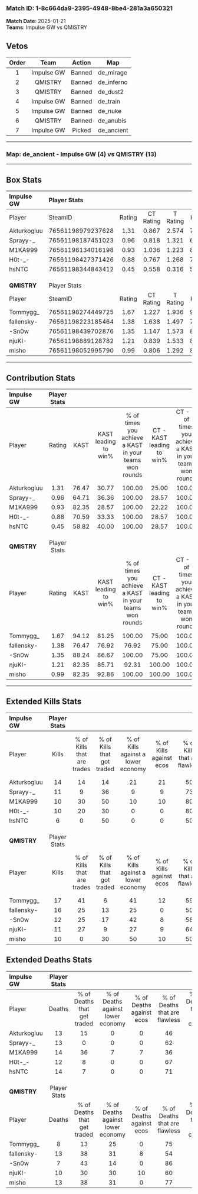 ### Match ID: 1-8c664da9-2395-4948-8be4-281a3a650321  
**Match Date**: 2025-01-21  
**Teams**: Impulse GW vs QMISTRY  

## Vetos  

| Order | Team | Action | Map |
| :---: | :--: | :----: | --- |
| 1 | Impulse GW | Banned | de_mirage |
| 2 | QMISTRY | Banned | de_inferno |
| 3 | QMISTRY | Banned | de_dust2 |
| 4 | Impulse GW | Banned | de_train |
| 5 | Impulse GW | Banned | de_nuke |
| 6 | QMISTRY | Banned | de_anubis |
| 7 | Impulse GW | Picked | de_ancient |

---  

### **Map**: de_ancient - Impulse GW (4) vs QMISTRY (13)  
---  

## Box Stats  

| **Impulse GW** | Player Stats      |        |           |          |       |       |       |         |        |      |     |
| :- | :- | :-: | :-: | :-: | :-: | :-: | :-: | :-: | :-: | :-: | :-: |
| Player         | SteamID           | Rating | CT Rating | T Rating | KAST  |  ADR  | Kills | Assists | Deaths | K/D  | HS% |
| Akturkogluu    | 76561198979237628 |  1.31  |   0.867   |  2.574   | 76.47 | 103.1 |  14   |    9    |   13   | 1.08 | 64  |
| Sprayy-_       | 76561198187451023 |  0.96  |   0.818   |  1.321   | 64.71 | 82.6  |  11   |    2    |   13   | 0.85 | 45  |
| M1KA999        | 76561198134016198 |  0.93  |   1.036   |  1.223   | 82.35 | 50.8  |  10   |    6    |   14   | 0.71 | 50  |
| H0t-_-         | 76561198427371426 |  0.88  |   0.767   |  1.268   | 70.59 | 50.6  |  10   |    2    |   12   | 0.83 |  0  |
| hsNTC          | 76561198344843412 |  0.45  |   0.558   |  0.316   | 58.82 | 28.5  |   6   |    1    |   14   | 0.43 | 66  |
|                |                   |        |           |          |       |       |       |         |        |      |     |
|                |                   |        |           |          |       |       |       |         |        |      |     |
|                |                   |        |           |          |       |       |       |         |        |      |     |
| **QMISTRY**    | Player Stats      |        |           |          |       |       |       |         |        |      |     |
| Player         | SteamID           | Rating | CT Rating | T Rating | KAST  |  ADR  | Kills | Assists | Deaths | K/D  | HS% |
| Tommygg_       | 76561198274449725 |  1.67  |   1.227   |  1.936   | 94.12 | 88.3  |  17   |    5    |   8    | 2.13 | 76  |
| fallensky-     | 76561198223185464 |  1.38  |   1.638   |  1.497   | 76.47 | 103.9 |  16   |    4    |   13   | 1.23 | 50  |
| -Sn0w          | 76561198439702876 |  1.35  |   1.147   |  1.573   | 88.24 | 67.7  |  12   |    7    |   7    | 1.71 | 41  |
| njuKI-         | 76561198889128782 |  1.21  |   0.839   |  1.533   | 82.35 | 82.9  |  11   |    7    |   10   | 1.10 | 72  |
| misho          | 76561198052995790 |  0.99  |   0.806   |  1.292   | 82.35 | 61.4  |  10   |    5    |   13   | 0.77 | 60  |
---  

## Contribution Stats  

| **Impulse GW** | Player Stats |       |                      |                                                        |                           |                                                             |                          |                                                            |
| :- | :-: | :-: | :-: | :-: | :-: | :-: | :-: | :-: |
| Player         |    Rating    | KAST  | KAST leading to win% | % of times you achieve a KAST in your teams won rounds | CT - KAST leading to win% | CT - % of times you achieve a KAST in your teams won rounds | T - KAST leading to win% | T - % of times you achieve a KAST in your teams won rounds |
| Akturkogluu    |     1.31     | 76.47 |        30.77         |                         100.00                         |           25.00           |                           100.00                            |          40.00           |                           100.00                           |
| Sprayy-_       |     0.96     | 64.71 |        36.36         |                         100.00                         |           28.57           |                           100.00                            |          50.00           |                           100.00                           |
| M1KA999        |     0.93     | 82.35 |        28.57         |                         100.00                         |           22.22           |                           100.00                            |          40.00           |                           100.00                           |
| H0t-_-         |     0.88     | 70.59 |        33.33         |                         100.00                         |           28.57           |                           100.00                            |          40.00           |                           100.00                           |
| hsNTC          |     0.45     | 58.82 |        40.00         |                         100.00                         |           28.57           |                           100.00                            |          66.67           |                           100.00                           |
|                |              |       |                      |                                                        |                           |                                                             |                          |                                                            |
|                |              |       |                      |                                                        |                           |                                                             |                          |                                                            |
|                |              |       |                      |                                                        |                           |                                                             |                          |                                                            |
| **QMISTRY**    | Player Stats |       |                      |                                                        |                           |                                                             |                          |                                                            |
| Player         |    Rating    | KAST  | KAST leading to win% | % of times you achieve a KAST in your teams won rounds | CT - KAST leading to win% | CT - % of times you achieve a KAST in your teams won rounds | T - KAST leading to win% | T - % of times you achieve a KAST in your teams won rounds |
| Tommygg_       |     1.67     | 94.12 |        81.25         |                         100.00                         |           75.00           |                           100.00                            |          83.33           |                           100.00                           |
| fallensky-     |     1.38     | 76.47 |        76.92         |                         76.92                          |           75.00           |                           100.00                            |          77.78           |                           70.00                            |
| -Sn0w          |     1.35     | 88.24 |        86.67         |                         100.00                         |           75.00           |                           100.00                            |          90.91           |                           100.00                           |
| njuKI-         |     1.21     | 82.35 |        85.71         |                         92.31                          |          100.00           |                           100.00                            |          81.82           |                           90.00                            |
| misho          |     0.99     | 82.35 |        92.86         |                         100.00                         |          100.00           |                           100.00                            |          90.91           |                           100.00                           |
---  

## Extended Kills Stats  

| **Impulse GW** | Player Stats |                            |                            |                                    |                         |                              |                                 |                                       |                    |           |
| :- | :-: | :-: | :-: | :-: | :-: | :-: | :-: | :-: | :-: | :-: |
| Player         |    Kills     | % of Kills that are trades | % of Kills that got traded | % of Kills against a lower economy | % of Kills against ecos | % of Kills that are flawless | % of Kills that are close duels | % of Kills that are assisted by flash | Pistol Round Kills | AWP Kills |
| Akturkogluu    |      14      |             14             |             14             |                 21                 |           21            |              50              |               14                |                   0                   |         4          |     0     |
| Sprayy-_       |      11      |             9              |             36             |                 9                  |            9            |              73              |                0                |                   0                   |         1          |     0     |
| M1KA999        |      10      |             30             |             50             |                 10                 |           10            |              80              |               10                |                   0                   |         1          |     0     |
| H0t-_-         |      10      |             20             |             30             |                 0                  |            0            |              80              |                0                |                   0                   |         1          |     6     |
| hsNTC          |      6       |             0              |             50             |                 0                  |            0            |              50              |               17                |                   0                   |         0          |     0     |
|                |              |                            |                            |                                    |                         |                              |                                 |                                       |                    |           |
|                |              |                            |                            |                                    |                         |                              |                                 |                                       |                    |           |
|                |              |                            |                            |                                    |                         |                              |                                 |                                       |                    |           |
| **QMISTRY**    | Player Stats |                            |                            |                                    |                         |                              |                                 |                                       |                    |           |
| Player         |    Kills     | % of Kills that are trades | % of Kills that got traded | % of Kills against a lower economy | % of Kills against ecos | % of Kills that are flawless | % of Kills that are close duels | % of Kills that are assisted by flash | Pistol Round Kills | AWP Kills |
| Tommygg_       |      17      |             41             |             6              |                 41                 |           12            |              59              |                6                |                   6                   |         0          |     0     |
| fallensky-     |      16      |             25             |             13             |                 25                 |            0            |              50              |                6                |                  19                   |         0          |     0     |
| -Sn0w          |      12      |             25             |             17             |                 42                 |            8            |              58              |                8                |                   0                   |         0          |     4     |
| njuKI-         |      11      |             27             |             9              |                 27                 |            9            |              64              |                9                |                  18                   |         3          |     0     |
| misho          |      10      |             0              |             30             |                 50                 |           10            |              50              |               20                |                  10                   |         2          |     0     |
## Extended Deaths Stats  

| **Impulse GW** | Player Stats |                             |                                   |                          |                               |                            |                           |               |
| :- | :-: | :-: | :-: | :-: | :-: | :-: | :-: | :-: |
| Player         |    Deaths    | % of Deaths that get traded | % of Deaths against lower economy | % of Deaths against ecos | % of Deaths that are flawless | % of Deaths that are close | % of Deaths while blinded | Deaths to AWP |
| Akturkogluu    |      13      |             15              |                 0                 |            0             |              46               |             23             |             8             |       1       |
| Sprayy-_       |      13      |              0              |                 0                 |            0             |              62               |             23             |             0             |       0       |
| M1KA999        |      14      |             36              |                 7                 |            7             |              36               |             0              |            14             |       1       |
| H0t-_-         |      12      |              8              |                 0                 |            0             |              67               |             0              |            17             |       0       |
| hsNTC          |      14      |              7              |                 0                 |            0             |              71               |             0              |            14             |       2       |
|                |              |                             |                                   |                          |                               |                            |                           |               |
|                |              |                             |                                   |                          |                               |                            |                           |               |
|                |              |                             |                                   |                          |                               |                            |                           |               |
| **QMISTRY**    | Player Stats |                             |                                   |                          |                               |                            |                           |               |
| Player         |    Deaths    | % of Deaths that get traded | % of Deaths against lower economy | % of Deaths against ecos | % of Deaths that are flawless | % of Deaths that are close | % of Deaths while blinded | Deaths to AWP |
| Tommygg_       |      8       |             13              |                25                 |            0             |              75               |             0              |             0             |       3       |
| fallensky-     |      13      |             38              |                31                 |            8             |              54               |             8              |             0             |       1       |
| -Sn0w          |      7       |             43              |                14                 |            0             |              86               |             14             |             0             |       0       |
| njuKI-         |      10      |             30              |                30                 |            10            |              60               |             10             |             0             |       1       |
| misho          |      13      |             38              |                31                 |            0             |              77               |             8              |             0             |       1       |
